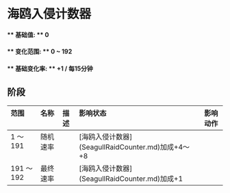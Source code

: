 # 海鸥入侵计数器  
#### ** 基础值: ** 0   
#### ** 变化范围: ** 0 ~ 192  
#### ** 基础变化率: ** +1 / 每15分钟   
## 阶段  
<table class="table table-bordered"><thead><tr ><th  style="text-align:left;vertical-align:top;" >范围</th><th  style="text-align:left;vertical-align:top;" >名称</th><th  style="text-align:left;vertical-align:top;" >描述</th><th  style="text-align:left;vertical-align:top;" >影响状态</th><th  style="text-align:left;vertical-align:top;" >影响动作</th></tr></thead><tr ><td  style="text-align:left;vertical-align:top;" >1 ～ 191</td><td  style="text-align:left;vertical-align:top;" >随机速率</td><td  style="text-align:left;vertical-align:top;" ></td><td  style="text-align:left;vertical-align:top;" >[海鸥入侵计数器](SeagullRaidCounter.md)加成+4～+8</td><td  style="text-align:left;vertical-align:top;" ></td></tr><tr ><td  style="text-align:left;vertical-align:top;" >191 ～ 192</td><td  style="text-align:left;vertical-align:top;" >最终速率</td><td  style="text-align:left;vertical-align:top;" ></td><td  style="text-align:left;vertical-align:top;" >[海鸥入侵计数器](SeagullRaidCounter.md)加成+1</td><td  style="text-align:left;vertical-align:top;" ></td></tr></tbody></table>  
  


<script>document.title="海鸥入侵计数器 - 卡牌生存百科 Card Survival Wiki";</script>
